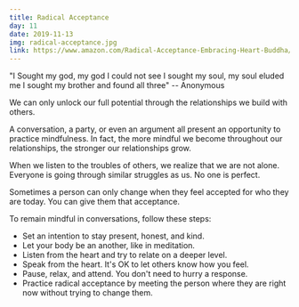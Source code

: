 ```yaml
---
title: Radical Acceptance
day: 11
date: 2019-11-13
img: radical-acceptance.jpg
link: https://www.amazon.com/Radical-Acceptance-Embracing-Heart-Buddha/dp/0553380990
---
```


"I Sought my god,
  my god I could not see
I sought my soul,
  my soul eluded me
I sought my brother
  and found all three"
-- Anonymous

We can only unlock our full potential through the relationships we build with
others.

A conversation, a party, or even an argument all present an opportunity to
practice mindfulness. In fact, the more mindful we become throughout our
relationships, the stronger our relationships grow.

When we listen to the troubles of others, we realize that we are not alone.
Everyone is going through similar struggles as us. No one is perfect.

Sometimes a person can only change when they feel accepted for who they are
today. You can give them that acceptance.

To remain mindful in conversations, follow these steps:

- Set an intention to stay present, honest, and kind.
- Let your body be an another, like in meditation.
- Listen from the heart and try to relate on a deeper level.
- Speak from the heart. It's OK to let others know how you feel.
- Pause, relax, and attend. You don't need to hurry a response.
- Practice radical acceptance by meeting the person where they are right now
  without trying to change them.
